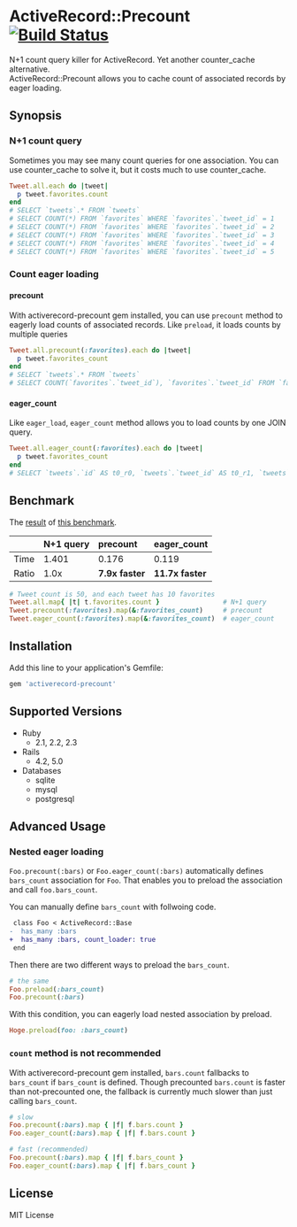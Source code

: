 # ActiveRecord::Precount [![Build Status](https://travis-ci.org/k0kubun/activerecord-precount.svg?branch=master)](https://travis-ci.org/k0kubun/activerecord-precount)

N+1 count query killer for ActiveRecord. Yet another counter\_cache alternative.  
ActiveRecord::Precount allows you to cache count of associated records by eager loading.

## Synopsis

### N+1 count query

Sometimes you may see many count queries for one association.
You can use counter\_cache to solve it, but it costs much to use counter\_cache.

```rb
Tweet.all.each do |tweet|
  p tweet.favorites.count
end
# SELECT `tweets`.* FROM `tweets`
# SELECT COUNT(*) FROM `favorites` WHERE `favorites`.`tweet_id` = 1
# SELECT COUNT(*) FROM `favorites` WHERE `favorites`.`tweet_id` = 2
# SELECT COUNT(*) FROM `favorites` WHERE `favorites`.`tweet_id` = 3
# SELECT COUNT(*) FROM `favorites` WHERE `favorites`.`tweet_id` = 4
# SELECT COUNT(*) FROM `favorites` WHERE `favorites`.`tweet_id` = 5
```

### Count eager loading

#### precount

With activerecord-precount gem installed, you can use `precount` method
to eagerly load counts of associated records.
Like `preload`, it loads counts by multiple queries

```rb
Tweet.all.precount(:favorites).each do |tweet|
  p tweet.favorites_count
end
# SELECT `tweets`.* FROM `tweets`
# SELECT COUNT(`favorites`.`tweet_id`), `favorites`.`tweet_id` FROM `favorites` WHERE `favorites`.`tweet_id` IN (1, 2, 3, 4, 5) GROUP BY `favorites`.`tweet_id`
```

#### eager\_count

Like `eager_load`, `eager_count` method allows you to load counts by one JOIN query.

```rb
Tweet.all.eager_count(:favorites).each do |tweet|
  p tweet.favorites_count
end
# SELECT `tweets`.`id` AS t0_r0, `tweets`.`tweet_id` AS t0_r1, `tweets`.`user_id` AS t0_r2, `tweets`.`created_at` AS t0_r3, `tweets`.`updated_at` AS t0_r4, COUNT(`favorites`.`id`) AS t1_r0 FROM `tweets` LEFT OUTER JOIN `favorites` ON `favorites`.`tweet_id` = `tweets`.`id` GROUP BY tweets.id
```

## Benchmark

The [result](https://travis-ci.org/k0kubun/activerecord-precount/jobs/49061937) of
[this benchmark](https://github.com/k0kubun/activerecord-precount/blob/40765d36ff0e0627cd0941b2c0a0f6573290c67e/benchmark.rb).

|    | N+1 query | precount | eager\_count |
|:-- |:----------|:---------|:-------------|
| Time | 1.401 | 0.176 | 0.119 |
| Ratio | 1.0x | **7.9x faster** | **11.7x faster** |

```rb
# Tweet count is 50, and each tweet has 10 favorites
Tweet.all.map{ |t| t.favorites.count }                # N+1 query
Tweet.precount(:favorites).map(&:favorites_count)     # precount
Tweet.eager_count(:favorites).map(&:favorites_count)  # eager_count
```

## Installation

Add this line to your application's Gemfile:

```ruby
gem 'activerecord-precount'
```

## Supported Versions

- Ruby
  - 2.1, 2.2, 2.3
- Rails
  - 4.2, 5.0
- Databases
  - sqlite
  - mysql
  - postgresql

## Advanced Usage

### Nested eager loading
`Foo.precount(:bars)` or `Foo.eager_count(:bars)` automatically defines `bars_count` association for `Foo`.
That enables you to preload the association and call `foo.bars_count`.

You can manually define `bars_count` with follwoing code.

```diff
 class Foo < ActiveRecord::Base
-  has_many :bars
+  has_many :bars, count_loader: true
 end
```

Then there are two different ways to preload the `bars_count`.

```rb
# the same
Foo.preload(:bars_count)
Foo.precount(:bars)
```

With this condition, you can eagerly load nested association by preload.

```rb
Hoge.preload(foo: :bars_count)
```

### `count` method is not recommended

With activerecord-precount gem installed, `bars.count` fallbacks to `bars_count` if `bars_count` is defined.
Though precounted `bars.count` is faster than not-precounted one, the fallback is currently much slower than just calling `bars_count`.

```rb
# slow
Foo.precount(:bars).map { |f| f.bars.count }
Foo.eager_count(:bars).map { |f| f.bars.count }

# fast (recommended)
Foo.precount(:bars).map { |f| f.bars_count }
Foo.eager_count(:bars).map { |f| f.bars_count }
```

## License

MIT License
